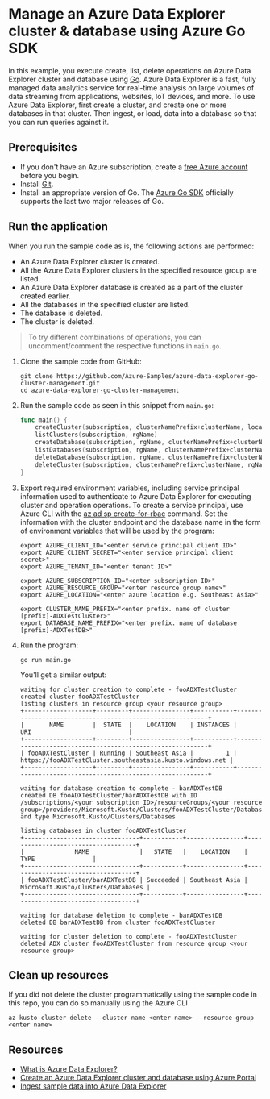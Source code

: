 # Manage an Azure Data Explorer cluster & database using Azure Go SDK

In this example, you execute create, list, delete operations on Azure Data Explorer cluster and database using [Go](https://golang.org/). Azure Data Explorer is a fast, fully managed data analytics service for real-time analysis on large volumes of data streaming from applications, websites, IoT devices, and more. To use Azure Data Explorer, first create a cluster, and create one or more databases in that cluster. Then ingest, or load, data into a database so that you can run queries against it.

## Prerequisites

* If you don't have an Azure subscription, create a [free Azure account](https://azure.microsoft.com/free) before you begin.
* Install [Git](https://git-scm.com/book/en/v2/Getting-Started-Installing-Git).
* Install an appropriate version of Go. The [Azure Go SDK](https://github.com/Azure/azure-sdk-for-go) officially supports the last two major releases of Go.

## Run the application

When you run the sample code as is, the following actions are performed:
    
- An Azure Data Explorer cluster is created.
- All the Azure Data Explorer clusters in the specified resource group are listed.
- An Azure Data Explorer database is created as a part of the cluster created earlier.
- All the databases in the specified cluster are listed.
- The database is deleted.
- The cluster is deleted.

> To try different combinations of operations, you can uncomment/comment the respective functions in `main.go`.

1. Clone the sample code from GitHub:

    ```console
    git clone https://github.com/Azure-Samples/azure-data-explorer-go-cluster-management.git
    cd azure-data-explorer-go-cluster-management
    ```

1. Run the sample code as seen in this snippet from `main.go`: 

    ```go
    func main() {
    	createCluster(subscription, clusterNamePrefix+clusterName, location, rgName)
    	listClusters(subscription, rgName)
    	createDatabase(subscription, rgName, clusterNamePrefix+clusterName, location, dbNamePrefix+databaseName)
    	listDatabases(subscription, rgName, clusterNamePrefix+clusterName)
    	deleteDatabase(subscription, rgName, clusterNamePrefix+clusterName, dbNamePrefix+databaseName)
    	deleteCluster(subscription, clusterNamePrefix+clusterName, rgName)
    }
    ```

1. Export required environment variables, including service principal information used to authenticate to Azure Data Explorer for executing cluster and operation operations. To create a service principal, use Azure CLI with the [az ad sp create-for-rbac](https://docs.microsoft.com/cli/azure/ad/sp?view=azure-cli-latest#az-ad-sp-create-for-rbac) command. Set the information with the cluster endpoint and the database name in the form of environment variables that will be used by the program:

    ```console
    export AZURE_CLIENT_ID="<enter service principal client ID>"
    export AZURE_CLIENT_SECRET="<enter service principal client secret>"
    export AZURE_TENANT_ID="<enter tenant ID>"
    
    export AZURE_SUBSCRIPTION_ID="<enter subscription ID>"
    export AZURE_RESOURCE_GROUP="<enter resource group name>"
    export AZURE_LOCATION="<enter azure location e.g. Southeast Asia>"

    export CLUSTER_NAME_PREFIX="<enter prefix. name of cluster [prefix]-ADXTestCluster>"
    export DATABASE_NAME_PREFIX="<enter prefix. name of database [prefix]-ADXTestDB>"
    ```

1. Run the program:

    ```console
    go run main.go
    ```

    You'll get a similar output:

    ```console
    waiting for cluster creation to complete - fooADXTestCluster
    created cluster fooADXTestCluster
    listing clusters in resource group <your resource group>
    +-------------------+---------+----------------+-----------+-----------------------------------------------------------+
    |       NAME        |  STATE  |    LOCATION    | INSTANCES |                            URI                           |
    +-------------------+---------+----------------+-----------+-----------------------------------------------------------+
    | fooADXTestCluster | Running | Southeast Asia |         1 | https://fooADXTestCluster.southeastasia.kusto.windows.net |
    +-------------------+---------+----------------+-----------+-----------------------------------------------------------+
    
    waiting for database creation to complete - barADXTestDB
    created DB fooADXTestCluster/barADXTestDB with ID /subscriptions/<your subscription ID>/resourceGroups/<your resource group>/providers/Microsoft.Kusto/Clusters/fooADXTestCluster/Databases/barADXTestDB and type Microsoft.Kusto/Clusters/Databases
    
    listing databases in cluster fooADXTestCluster
    +--------------------------------+-----------+----------------+------------------------------------+
    |              NAME              |   STATE   |    LOCATION    |                TYPE                |
    +--------------------------------+-----------+----------------+------------------------------------+
    | fooADXTestCluster/barADXTestDB | Succeeded | Southeast Asia | Microsoft.Kusto/Clusters/Databases |
    +--------------------------------+-----------+----------------+------------------------------------+
    
    waiting for database deletion to complete - barADXTestDB
    deleted DB barADXTestDB from cluster fooADXTestCluster

    waiting for cluster deletion to complete - fooADXTestCluster
    deleted ADX cluster fooADXTestCluster from resource group <your resource group>
    ```

## Clean up resources

If you did not delete the cluster programmatically using the sample code in this repo, you can do so manually using the Azure CLI

```azurecli
az kusto cluster delete --cluster-name <enter name> --resource-group <enter name>
```

## Resources

- [What is Azure Data Explorer?](https://docs.microsoft.com/en-us/azure/data-explorer/data-explorer-overview)
- [Create an Azure Data Explorer cluster and database using Azure Portal](https://docs.microsoft.com/en-us/azure/data-explorer/create-cluster-database-portal)
- [Ingest sample data into Azure Data Explorer](https://docs.microsoft.com/en-us/azure/data-explorer/ingest-sample-data)